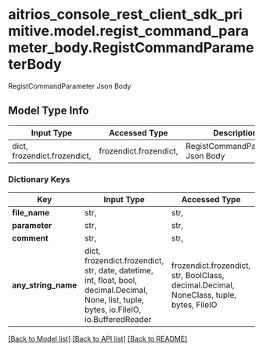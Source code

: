 # aitrios_console_rest_client_sdk_primitive.model.regist_command_parameter_body.RegistCommandParameterBody

RegistCommandParameter Json Body

## Model Type Info
Input Type | Accessed Type | Description | Notes
------------ | ------------- | ------------- | -------------
dict, frozendict.frozendict,  | frozendict.frozendict,  | RegistCommandParameter Json Body | 

### Dictionary Keys
Key | Input Type | Accessed Type | Description | Notes
------------ | ------------- | ------------- | ------------- | -------------
**file_name** | str,  | str,  | File Name | 
**parameter** | str,  | str,  | Parameter | 
**comment** | str,  | str,  | Comment | [optional] 
**any_string_name** | dict, frozendict.frozendict, str, date, datetime, int, float, bool, decimal.Decimal, None, list, tuple, bytes, io.FileIO, io.BufferedReader | frozendict.frozendict, str, BoolClass, decimal.Decimal, NoneClass, tuple, bytes, FileIO | any string name can be used but the value must be the correct type | [optional]

[[Back to Model list]](../../README.md#documentation-for-models) [[Back to API list]](../../README.md#documentation-for-api-endpoints) [[Back to README]](../../README.md)

